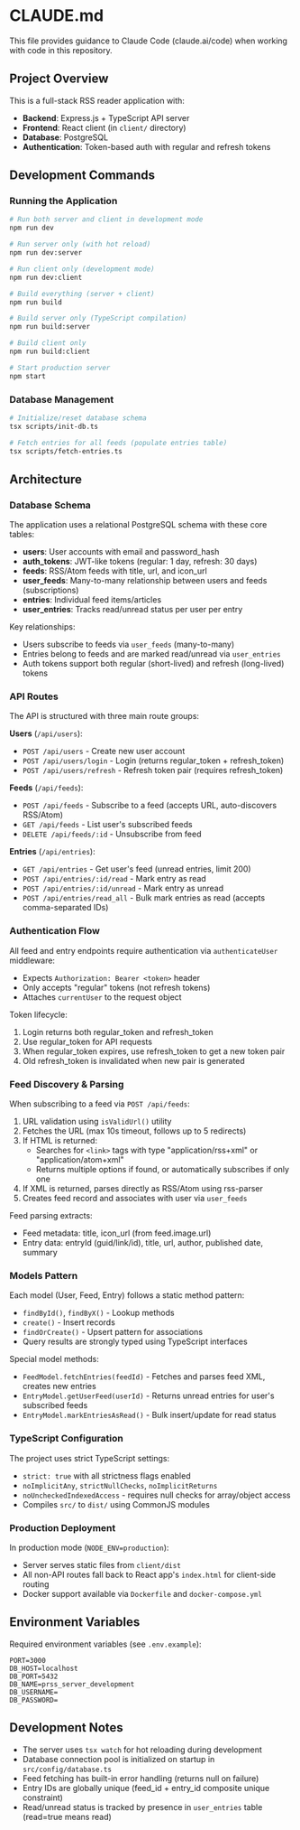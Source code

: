 # CLAUDE.md

This file provides guidance to Claude Code (claude.ai/code) when working with code in this repository.

## Project Overview

This is a full-stack RSS reader application with:
- **Backend**: Express.js + TypeScript API server
- **Frontend**: React client (in `client/` directory)
- **Database**: PostgreSQL
- **Authentication**: Token-based auth with regular and refresh tokens

## Development Commands

### Running the Application

```bash
# Run both server and client in development mode
npm run dev

# Run server only (with hot reload)
npm run dev:server

# Run client only (development mode)
npm run dev:client

# Build everything (server + client)
npm run build

# Build server only (TypeScript compilation)
npm run build:server

# Build client only
npm run build:client

# Start production server
npm start
```

### Database Management

```bash
# Initialize/reset database schema
tsx scripts/init-db.ts

# Fetch entries for all feeds (populate entries table)
tsx scripts/fetch-entries.ts
```

## Architecture

### Database Schema

The application uses a relational PostgreSQL schema with these core tables:

- **users**: User accounts with email and password_hash
- **auth_tokens**: JWT-like tokens (regular: 1 day, refresh: 30 days)
- **feeds**: RSS/Atom feeds with title, url, and icon_url
- **user_feeds**: Many-to-many relationship between users and feeds (subscriptions)
- **entries**: Individual feed items/articles
- **user_entries**: Tracks read/unread status per user per entry

Key relationships:
- Users subscribe to feeds via `user_feeds` (many-to-many)
- Entries belong to feeds and are marked read/unread via `user_entries`
- Auth tokens support both regular (short-lived) and refresh (long-lived) tokens

### API Routes

The API is structured with three main route groups:

**Users** (`/api/users`):
- `POST /api/users` - Create new user account
- `POST /api/users/login` - Login (returns regular_token + refresh_token)
- `POST /api/users/refresh` - Refresh token pair (requires refresh_token)

**Feeds** (`/api/feeds`):
- `POST /api/feeds` - Subscribe to a feed (accepts URL, auto-discovers RSS/Atom)
- `GET /api/feeds` - List user's subscribed feeds
- `DELETE /api/feeds/:id` - Unsubscribe from feed

**Entries** (`/api/entries`):
- `GET /api/entries` - Get user's feed (unread entries, limit 200)
- `POST /api/entries/:id/read` - Mark entry as read
- `POST /api/entries/:id/unread` - Mark entry as unread
- `POST /api/entries/read_all` - Bulk mark entries as read (accepts comma-separated IDs)

### Authentication Flow

All feed and entry endpoints require authentication via `authenticateUser` middleware:
- Expects `Authorization: Bearer <token>` header
- Only accepts "regular" tokens (not refresh tokens)
- Attaches `currentUser` to the request object

Token lifecycle:
1. Login returns both regular_token and refresh_token
2. Use regular_token for API requests
3. When regular_token expires, use refresh_token to get a new token pair
4. Old refresh_token is invalidated when new pair is generated

### Feed Discovery & Parsing

When subscribing to a feed via `POST /api/feeds`:

1. URL validation using `isValidUrl()` utility
2. Fetches the URL (max 10s timeout, follows up to 5 redirects)
3. If HTML is returned:
   - Searches for `<link>` tags with type "application/rss+xml" or "application/atom+xml"
   - Returns multiple options if found, or automatically subscribes if only one
4. If XML is returned, parses directly as RSS/Atom using rss-parser
5. Creates feed record and associates with user via `user_feeds`

Feed parsing extracts:
- Feed metadata: title, icon_url (from feed.image.url)
- Entry data: entryId (guid/link/id), title, url, author, published date, summary

### Models Pattern

Each model (User, Feed, Entry) follows a static method pattern:
- `findById()`, `findByX()` - Lookup methods
- `create()` - Insert records
- `findOrCreate()` - Upsert pattern for associations
- Query results are strongly typed using TypeScript interfaces

Special model methods:
- `FeedModel.fetchEntries(feedId)` - Fetches and parses feed XML, creates new entries
- `EntryModel.getUserFeed(userId)` - Returns unread entries for user's subscribed feeds
- `EntryModel.markEntriesAsRead()` - Bulk insert/update for read status

### TypeScript Configuration

The project uses strict TypeScript settings:
- `strict: true` with all strictness flags enabled
- `noImplicitAny`, `strictNullChecks`, `noImplicitReturns`
- `noUncheckedIndexedAccess` - requires null checks for array/object access
- Compiles `src/` to `dist/` using CommonJS modules

### Production Deployment

In production mode (`NODE_ENV=production`):
- Server serves static files from `client/dist`
- All non-API routes fall back to React app's `index.html` for client-side routing
- Docker support available via `Dockerfile` and `docker-compose.yml`

## Environment Variables

Required environment variables (see `.env.example`):

```
PORT=3000
DB_HOST=localhost
DB_PORT=5432
DB_NAME=prss_server_development
DB_USERNAME=
DB_PASSWORD=
```

## Development Notes

- The server uses `tsx watch` for hot reloading during development
- Database connection pool is initialized on startup in `src/config/database.ts`
- Feed fetching has built-in error handling (returns null on failure)
- Entry IDs are globally unique (feed_id + entry_id composite unique constraint)
- Read/unread status is tracked by presence in `user_entries` table (read=true means read)
